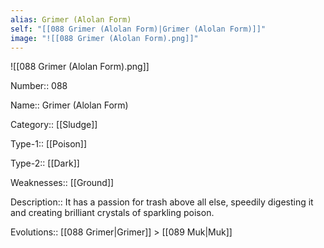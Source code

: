 ```yaml
---
alias: Grimer (Alolan Form)
self: "[[088 Grimer (Alolan Form)|Grimer (Alolan Form)]]"
image: "![[088 Grimer (Alolan Form).png]]"
---
```


![[088 Grimer (Alolan Form).png]]


Number:: 088

Name:: Grimer (Alolan Form)

Category:: [[Sludge]]

Type-1:: [[Poison]]

Type-2:: [[Dark]]

Weaknesses:: [[Ground]] 

Description:: It has a passion for trash above all else, speedily digesting it and creating brilliant crystals of sparkling poison.

Evolutions:: [[088 Grimer|Grimer]] > [[089 Muk|Muk]]